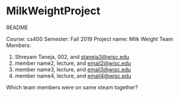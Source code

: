 # MilkWeightProject
README

Course: cs400
Semester: Fall 2019
Project name: Milk Weight
Team Members:
1. Shreyam Taneja, 002, and staneja3@wisc.edu
2. member name2, lecture, and email2@wisc.edu
3. member name3, lecture, and email3@wisc.edu
4. member name4, lecture, and email4@wisc.edu

Which team members were on same xteam together?
